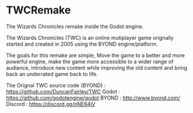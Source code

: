 # TWCRemake
The Wizards Chronicles remake inside the Godot engine.

The Wizards Chronicles (TWC) is an online mutiplayer game orignally started and created in 2005 using the BYOND engine/platform.


The goals for this remake are simple, Move the game to a better and more powerful engine, make the game more accessible to a wider range of audiance, introduce new content while improving the old content and bring back an underrated game back to life.

The Orignal TWC source code (BYOND) : https://github.com/DuncanFairley/TWC
Godot : https://github.com/godotengine/godot
BYOND : http://www.byond.com/
Discord : https://discord.gg/nNE64jV
